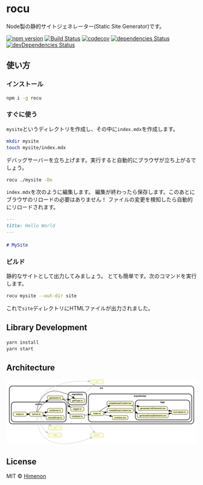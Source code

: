 # rocu

Node製の静的サイトジェネレーター(Static Site Generator)です。

[![npm version](https://badgen.net/npm/v/rocu)](https://npm.im/rocu)
[![Build Status](https://travis-ci.org/Himenon/rocu.svg?branch=develop)](https://travis-ci.org/Himenon/rocu)
[![codecov](https://codecov.io/gh/Himenon/rocu/branch/develop/graph/badge.svg)](https://codecov.io/gh/Himenon/rocu)
[![dependencies Status](https://david-dm.org/Himenon/rocu/status.svg)](https://david-dm.org/Himenon/rocu)
[![devDependencies Status](https://david-dm.org/Himenon/rocu/dev-status.svg)](https://david-dm.org/Himenon/rocu?type=dev)

## 使い方

### インストール

```sh
npm i -g rocu
```

### すぐに使う

`mysite`というディレクトリを作成し、その中に`index.mdx`を作成します。

```sh
mkdir mysite
touch mysite/index.mdx
```

デバッグサーバーを立ち上げます。実行すると自動的にブラウザが立ち上がるでしょう。

```sh
rocu ./mysite -Do
```

`index.mdx`を次のように編集します。
編集が終わったら保存します。このあとにブラウザのリロードの必要はありません！
ファイルの変更を検知したら自動的にリロードされます。

```md
---
title: Hello World
---

# MySite
```

### ビルド

静的なサイトとして出力してみましょう。
とても簡単です。次のコマンドを実行します。

```sh
rocu mysite --out-dir site
```

これで`site`ディレクトリにHTMLファイルが出力されました。

## Library Development

```sh
yarn install
yarn start
```

## Architecture

![architecture](docs/dependencygraph.png)

## License

MIT &copy; [Himenon](https://github.com/Himenon)

